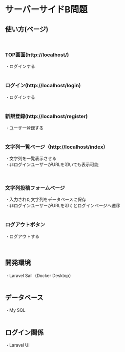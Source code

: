 <h1>サーバーサイドB問題</h1>
<h2>使い方(ページ)</h2><br>
<h3>TOP画面(http://localhost/)</h3>
・ログインする<br>
<br><h3>ログイン(http://localhost/login)</h3>
・ログインする<br>
<br><h3>新規登録(http://localhost/register)</h3>
・ユーザー登録する<br>
<br><h3>文字列一覧ページ（http://localhost/index）</h3>
・文字列を一覧表示させる<br>
・非ログインユーザーがURLを叩いても表示可能<br>

<br><h3>文字列投稿フォームページ</h3>
・入力された文字列をデータベースに保存<br>
・非ログインユーザーがURLを叩くとログインページへ遷移<br>
<br><h3>ログアウトボタン</h3>
・ログアウトする<br>

<br><h2>開発環境</h2>
・Laravel Sail（Docker Desktop）<br>
<br><h2>データベース</h2>
・My SQL<br>
<br><h2>ログイン関係</h2>
・Laravel UI
